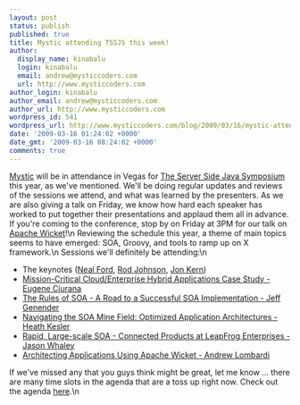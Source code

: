 ```yaml
---
layout: post
status: publish
published: true
title: Mystic attending TSSJS this week!
author:
  display_name: kinabalu
  login: kinabalu
  email: andrew@mysticcoders.com
  url: http://www.mysticcoders.com
author_login: kinabalu
author_email: andrew@mysticcoders.com
author_url: http://www.mysticcoders.com
wordpress_id: 541
wordpress_url: http://www.mysticcoders.com/blog/2009/03/16/mystic-attending-tssjs-this-week/
date: '2009-03-16 01:24:02 +0000'
date_gmt: '2009-03-16 08:24:02 +0000'
comments: true
---
```

<a href="http://mysticcoders.com/" title="mystic coders - to our success!">Mystic</a> will be in attendance in Vegas for <a href="http://javasymposium.techtarget.com/html/frameworks.html#ALombardiWicket" title="The Server Side Java Symposium" target="_blank">The Server Side Java Symposium</a> this year, as we've mentioned. We'll be doing regular updates and reviews of the sessions we attend, and what was learned by the presenters. As we are also giving a talk on Friday, we know how hard each speaker has worked to put together their presentations and applaud them all in advance. If you're coming to the conference, stop by on Friday at 3PM for our talk on <a href="http://wicket.apache.org" title="Apache Wicket" target="_blank">Apache Wicket</a>!\n
Reviewing the schedule this year, a theme of main topics seems to have emerged: SOA, Groovy, and tools to ramp up on X framework.\n
Sessions we'll definitely be attending:\n
<ul>
<li>The keynotes (<a href="http://javasymposium.techtarget.com/html/sessions.html#NFordKeynote" title="Neal Ford" target="_blank">Neal Ford</a>, <a href="http://javasymposium.techtarget.com/html/sessions.html#RJohnsonKeynote" title="Rod Johnson" target="_blank">Rod Johnson</a>, <a href="http://javasymposium.techtarget.com/html/sessions.html#JKernKeynote" title="Jon Kern" target="_blank">Jon Kern</a>)</li>
<li><a href="http://javasymposium.techtarget.com/html/architecture.html#ECiuranaCloud" title="Mission-Critical Cloud/Enterprise Hybrid Applications Case Study" target="_blank">Mission-Critical Cloud/Enterprise Hybrid Applications Case Study - Eugene Ciurana</a></li>
<li><a href="http://javasymposium.techtarget.com/html/soa.html#JGenenderSOA" title="The Rules of SOA" target="_blank">The Rules of SOA - A Road to a Successful SOA Implementation - Jeff Genender</a></li>
<li><a href="http://javasymposium.techtarget.com/html/soa.html#HKeslerSOA" title="Heath Kesler - Navigating SOA Minefield" target="_blank">Navigating the SOA Mine Field: Optimized Application Architectures - Heath Kesler</a></li>
<li><a href="http://javasymposium.techtarget.com/html/soa.html#JWhaleySOA" title="Rapid, Large-scale SOA - Connected Products at LeapFrog Enterprises - Jason Whaley" target="_blank">Rapid, Large-scale SOA - Connected Products at LeapFrog Enterprises - Jason Whaley</a></li>
<li><a href="http://javasymposium.techtarget.com/html/frameworks.html#ALombardiWicket" title="Architecting Applications using Apache Wicket - Andrew Lombardi" target="_blank">Architecting Applications Using Apache Wicket - Andrew Lombardi</a></li>
</ul>
If we've missed any that you guys think might be great, let me know ... there are many time slots in the agenda that are a toss up right now. Check out the agenda <a href="http://javasymposium.techtarget.com/html/agenda.html" title="TSSJS/LV Agenda" target="_blank">here</a>.\n
